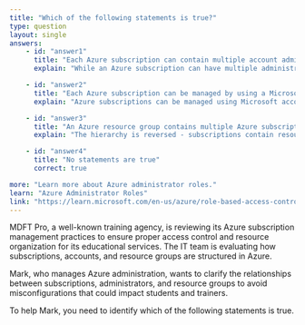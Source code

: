 ```yaml
---
title: "Which of the following statements is true?"
type: question
layout: single
answers:
    - id: "answer1"
      title: "Each Azure subscription can contain multiple account administrators"
      explain: "While an Azure subscription can have multiple administrators through RBAC roles, there can only be one account administrator per subscription."

    - id: "answer2"
      title: "Each Azure subscription can be managed by using a Microsoft account only"
      explain: "Azure subscriptions can be managed using Microsoft accounts (MSAs) or work/school accounts (Azure AD accounts)."

    - id: "answer3"
      title: "An Azure resource group contains multiple Azure subscriptions"
      explain: "The hierarchy is reversed - subscriptions contain resource groups, not the other way around. Resource groups are used to organize resources within a subscription."

    - id: "answer4"
      title: "No statements are true"
      correct: true

more: "Learn more about Azure administrator roles."
learn: "Azure Administrator Roles"
link: "https://learn.microsoft.com/en-us/azure/role-based-access-control/rbac-and-directory-admin-roles"
---
```

MDFT Pro, a well-known training agency, is reviewing its Azure subscription management practices to ensure proper access control and resource organization for its educational services. The IT team is evaluating how subscriptions, accounts, and resource groups are structured in Azure.

Mark, who manages Azure administration, wants to clarify the relationships between subscriptions, administrators, and resource groups to avoid misconfigurations that could impact students and trainers.

To help Mark, you need to identify which of the following statements is true.
